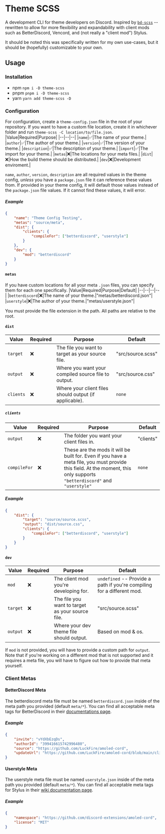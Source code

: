 # Theme SCSS
A development CLI for theme developers on Discord. Inspired by [`bd-scss`](https://github.com/Gibbu/bd-scss) -- rewritten to allow for more flexibility and expandability with client mods such as BetterDiscord, Vencord, and (not really a "client mod") Stylus.

It should be noted this was specifically written for my own use-cases, but it should be (hopefully) customizable to your own.

## Usage
### Installation
- npm `npm i -D theme-scss`
- pnpm `pnpm i -D theme-scss`
- yarn `yarn add theme-scss -D`

### Configuration
For configuration, create a `theme-config.json` file in the root of your repository. If you want to have a custom file location, create it in whichever folder and run `theme-scss -C location/to/file.json`.
|Value|Required|Purpose|
|--|--|--|
|`name`|✅|The name of your theme.|
|`author`|✅|The author of your theme.|
|`version`|✅|The version of your theme.|
|`description`|✅|The description of your theme.|
|`import`|✅|The import for your theme.|
|`metas`|❌|The locations for your meta files.|
|`dist`|❌|How the build theme should be distributed.|
|`dev`|❌|Development enviroment.|

`name`, `author`, `version`, `description` are all required values in the theme config, *unless* you have a `package.json` file it can reference these values from. If provided in your theme config, it will default those values instead of the `package.json` file values. If it cannot find these values, it will error.

##### Example
```json
{
    "name": "Theme Config Testing",
    "metas": "source/meta",
    "dist": {
        "clients": {
            "compileFor": ["betterdiscord", "userstyle"]
        }
    },
    "dev": {
        "mod": "betterdiscord"
    }
}
```

#### `metas`
If you have custom locations for all your meta `.json` files, you can specify them for each one specifically.
|Value|Required|Purpose|Default|
|--|--|--|--|
|`betterdiscord`|❌|The name of your theme.|"metas/betterdiscord.json"|
|`userstyle`|❌|The author of your theme.|"metas/userstyle.json"|

You must provide the file extension in the path. All paths are relative to the root.

#### `dist`
|Value|Required|Purpose|Default|
|--|--|--|--|
|`target`|❌|The file you want to target as your source file.|"src/source.scss"|
|`output`|❌|Where you want your compiled source file to output.|"src/source.css"|
|`clients`|❌|Where your client files should output (if applicable).|`none`|

##### `clients`
|Value|Required|Purpose|Default|
|--|--|--|--|
|`output`|❌|The folder you want your client files in.|"clients"|
|`compileFor`|❌|These are the mods it will be built for. Even if you have a meta file, you must provide this field. At the moment, this only supports `"betterdiscord"` and `"userstyle"`|`none`|

##### Example
```json
{
    "dist": {
        "target": "source/source.scss",
        "output": "dist/source.css",
        "clients": {
            "compileFor": ["betterdiscord", "userstyle"]
        }
    }
}
```

#### `dev`
|Value|Required|Purpose|Default|
|--|--|--|--|
|`mod`|❌|The client mod you're developing for.|`undefined` -- Provide a path if you're compiling for a different mod.|
|`target`|❌|The file you want to target as your source file.|"src/source.scss"|
|`output`|❌|Where your dev theme file should output.|Based on mod & os.|

If `mod` is not provided, you will have to provide a custom path for `output`. Note that if you're working on a different mod that is not supported and it requires a meta file, you will have to figure out how to provide that meta yourself.

### Client Metas
#### BetterDiscord Meta
The betterdiscord meta file must be named `betterdiscord.json` inside of the meta path you provided (default `meta/*`). You can find all acceptable meta tags for BetterDiscord in their [documentations page](https://docs.betterdiscord.app/developers/addons#meta).

##### Example
```json
{
    "invite": "vYdXbEzqDs",
    "authorId": "399416615742996480",
    "source": "https://github.com/LuckFire/amoled-cord",
    "updateUrl": "https://github.com/LuckFire/amoled-cord/blob/main/clients/amoled-cord.theme.css"
}
```

#### Userstyle Meta
The userstyle meta file must be named `userstyle.json` inside of the meta path you provided (default `meta/*`). You can find all acceptable meta tags for Stylus in their [wiki documentation page](https://github.com/openstyles/stylus/wiki/Writing-UserCSS#metadata).

##### Example
```json
{
    "namespace": "https://github.com/discord-extensions/amoled-cord",
    "license": "MIT"
}
```